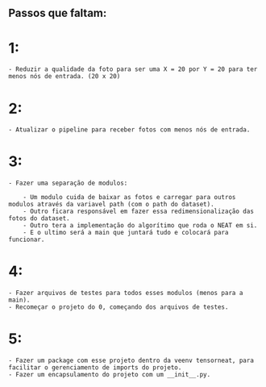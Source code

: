 ## Passos que faltam: ##

# 1: 

    - Reduzir a qualidade da foto para ser uma X = 20 por Y = 20 para ter menos nós de entrada. (20 x 20)

# 2:

    - Atualizar o pipeline para receber fotos com menos nós de entrada.

# 3:

    - Fazer uma separação de modulos:

        - Um modulo cuida de baixar as fotos e carregar para outros modulos através da variavel path (com o path do dataset).
        - Outro ficara responsável em fazer essa redimensionalização das fotos do dataset.
        - Outro tera a implementação do algorítimo que roda o NEAT em si.
        - E o ultimo será a main que juntará tudo e colocará para funcionar.

# 4:

    - Fazer arquivos de testes para todos esses modulos (menos para a main).
    - Recomeçar o projeto do 0, começando dos arquivos de testes.

# 5:

    - Fazer um package com esse projeto dentro da veenv tensorneat, para facilitar o gerenciamento de imports do projeto.
    - Fazer um encapsulamento do projeto com um __init__.py.
    